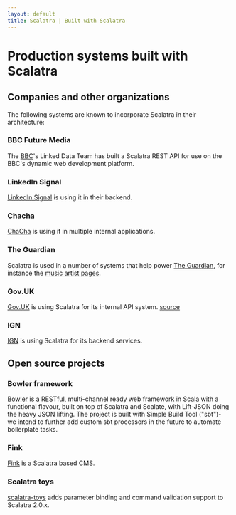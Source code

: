 ```yaml
---
layout: default
title: Scalatra | Built with Scalatra
---
```


<div class="page-header">
  <h1>Production systems built with Scalatra</h1>
</div>

## Companies and other organizations

The following systems are known to incorporate Scalatra in their architecture:

### BBC Future Media

The [BBC](http://www.bbc.co.uk)'s Linked Data Team has built a Scalatra REST API for use on the BBC's dynamic web development platform.

### LinkedIn Signal

[LinkedIn Signal](http://sna-projects.com/blog/2010/10/linkedin-signal-a-look-under-the-hood/) is using it in their backend.

### Chacha

[ChaCha](http://www.chacha.com/) is using it in multiple internal applications.

### The Guardian

Scalatra is used in a number of systems that help power [The Guardian](http:///www.guardian.co.uk/), for instance the [music artist pages](http://www.guardian.co.uk/info/developer-blog/2011/jun/23/internet).

### Gov.UK

[Gov.UK](http://www.gov.uk) is using Scalatra for its internal API system. [source](http://radar.oreilly.com/2012/01/with-govuk-british-government.html)

### IGN

[IGN](http://www.ign.com) is using Scalatra for its backend services.

## Open source projects

### Bowler framework

[Bowler](http://bowlerframework.org) is a RESTful, multi-channel ready web framework in Scala with a functional flavour, built on top of Scalatra and Scalate, with Lift-JSON doing the heavy JSON lifting. The project is built with Simple Build Tool ("sbt")- we intend to further add custom sbt processors in the future to automate boilerplate tasks.

### Fink

[Fink](https://github.com/dozed/fink) is a Scalatra based CMS.


### Scalatra toys

[scalatra-toys](https://github.com/m20o/scalatra-toys) adds parameter binding
and command validation support to Scalatra 2.0.x.
